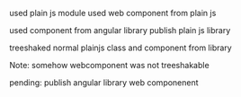 


used plain js module
used web component from plain js

used component from angular library
publish plain js library

treeshaked normal plainjs class and component from library

Note:
somehow webcomponent was not treeshakable

pending:
publish angular library web componenent